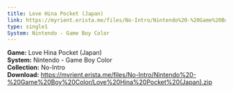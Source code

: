 ```yaml
---
title: Love Hina Pocket (Japan)
link: https://myrient.erista.me/files/No-Intro/Nintendo%20-%20Game%20Boy%20Color/Love%20Hina%20Pocket%20(Japan).zip
type: single1
System: Nintendo - Game Boy Color
---
```

<b>Game:</b> Love Hina Pocket (Japan)<br>
<b>System:</b> Nintendo - Game Boy Color<br>
<b>Collection:</b> No-Intro<br>
<b>Download:</b> https://myrient.erista.me/files/No-Intro/Nintendo%20-%20Game%20Boy%20Color/Love%20Hina%20Pocket%20(Japan).zip